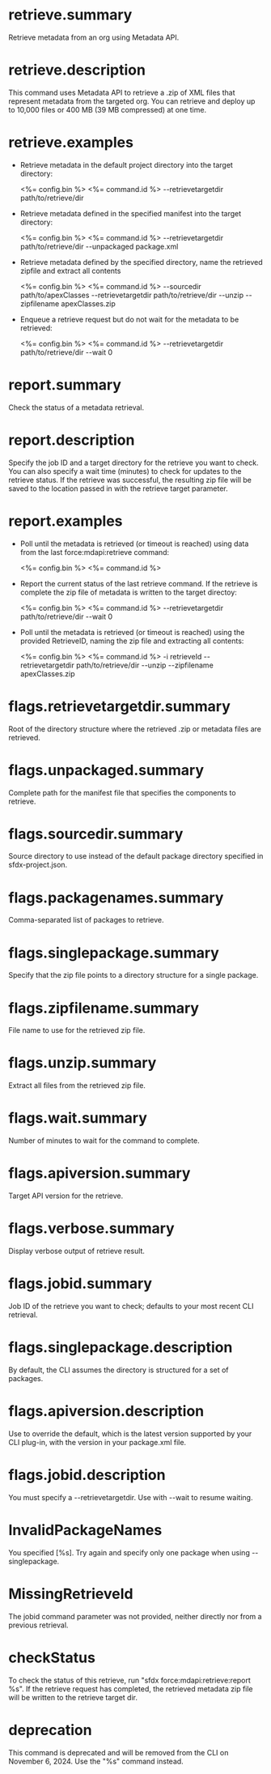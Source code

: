 # retrieve.summary

Retrieve metadata from an org using Metadata API.

# retrieve.description

This command uses Metadata API to retrieve a .zip of XML files that represent metadata from the targeted org. You can retrieve and deploy up to 10,000 files or 400 MB (39 MB compressed) at one time.

# retrieve.examples

- Retrieve metadata in the default project directory into the target directory:

  <%= config.bin %> <%= command.id %> --retrievetargetdir path/to/retrieve/dir

- Retrieve metadata defined in the specified manifest into the target directory:

  <%= config.bin %> <%= command.id %> --retrievetargetdir path/to/retrieve/dir --unpackaged package.xml

- Retrieve metadata defined by the specified directory, name the retrieved zipfile and extract all contents

  <%= config.bin %> <%= command.id %> --sourcedir path/to/apexClasses --retrievetargetdir path/to/retrieve/dir --unzip --zipfilename apexClasses.zip

- Enqueue a retrieve request but do not wait for the metadata to be retrieved:

  <%= config.bin %> <%= command.id %> --retrievetargetdir path/to/retrieve/dir --wait 0

# report.summary

Check the status of a metadata retrieval.

# report.description

Specify the job ID and a target directory for the retrieve you want to check. You can also specify a wait time (minutes) to check for updates to the retrieve status. If the retrieve was successful, the resulting zip file will be saved to the location passed in with the retrieve target parameter.

# report.examples

- Poll until the metadata is retrieved (or timeout is reached) using data from the last force:mdapi:retrieve command:

  <%= config.bin %> <%= command.id %>

- Report the current status of the last retrieve command. If the retrieve is complete the zip file of metadata is written to the target directoy:

  <%= config.bin %> <%= command.id %> --retrievetargetdir path/to/retrieve/dir --wait 0

- Poll until the metadata is retrieved (or timeout is reached) using the provided RetrieveID, naming the zip file and extracting all contents:

  <%= config.bin %> <%= command.id %> -i retrieveId --retrievetargetdir path/to/retrieve/dir --unzip --zipfilename apexClasses.zip

# flags.retrievetargetdir.summary

Root of the directory structure where the retrieved .zip or metadata files are retrieved.

# flags.unpackaged.summary

Complete path for the manifest file that specifies the components to retrieve.

# flags.sourcedir.summary

Source directory to use instead of the default package directory specified in sfdx-project.json.

# flags.packagenames.summary

Comma-separated list of packages to retrieve.

# flags.singlepackage.summary

Specify that the zip file points to a directory structure for a single package.

# flags.zipfilename.summary

File name to use for the retrieved zip file.

# flags.unzip.summary

Extract all files from the retrieved zip file.

# flags.wait.summary

Number of minutes to wait for the command to complete.

# flags.apiversion.summary

Target API version for the retrieve.

# flags.verbose.summary

Display verbose output of retrieve result.

# flags.jobid.summary

Job ID of the retrieve you want to check; defaults to your most recent CLI retrieval.

# flags.singlepackage.description

By default, the CLI assumes the directory is structured for a set of packages.

# flags.apiversion.description

Use to override the default, which is the latest version supported by your CLI plug-in, with the version in your package.xml file.

# flags.jobid.description

You must specify a --retrievetargetdir. Use with --wait to resume waiting.

# InvalidPackageNames

You specified [%s]. Try again and specify only one package when using --singlepackage.

# MissingRetrieveId

The jobid command parameter was not provided, neither directly nor from a previous retrieval.

# checkStatus

To check the status of this retrieve, run "sfdx force:mdapi:retrieve:report %s".
If the retrieve request has completed, the retrieved metadata zip file will be written to the retrieve target dir.

# deprecation

This command is deprecated and will be removed from the CLI on November 6, 2024. Use the "%s" command instead.
